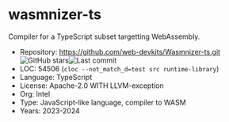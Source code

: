 # wasmnizer-ts

Compiler for a TypeScript subset targetting WebAssembly.

* Repository: https://github.com/web-devkits/Wasmnizer-ts.git <img src="https://img.shields.io/github/stars/web-devkits/Wasmnizer-ts?label=&style=flat-square" alt="GitHub stars" title="GitHub stars"><img src="https://img.shields.io/github/last-commit/web-devkits/Wasmnizer-ts?label=&style=flat-square" alt="Last commit" title="Last commit">
* LOC:        54506 (`cloc --not_match_d=test src runtime-library`)
* Language:   TypeScript
* License:    Apache-2.0 WITH LLVM-exception
* Org:        Intel
* Type:       JavaScript-like language, compiler to WASM
* Years:      2023-2024
